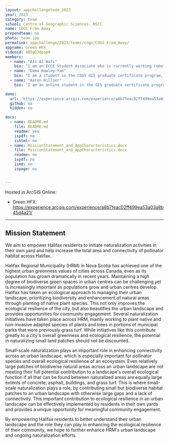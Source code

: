 ```yaml
---
layout: appchallengeteam_2023
year: 2023
category: team
school: Centre of Geographic Sciences, NSCC
name: COGS From Away
prependteam: no
photo: team.jpg
permalink: appchallenge/2023/teams/cogs/COGS_From_Away/
appname: Green HFX
videoid: 4B5gQ38pap0
members:
  - name: "Ali Al Wafi"
    bio: "I am an ECCE Student Associate who is currently working remotely on a GIS graduate certificate from the Centre of Geographic Sciences (NSCC) in Nova Scotia. I completed a Bachelor of Science in Biology, GIS, and Psychology from the University of Toronto Mississauga. My previous work experience includes several years of working in various research greenhouses in Ontario. I have also had the privilege of founding a local wedding entertainment business. Outside of work and studies, I have a passion for maps, plants, and nautical activities. Paddling and sailing the Great Lakes is my jam! Whenever I've got some downtime, you'll catch me out there on the waves, soaking up the sun and enjoying the thrill of it all."
  - name: "Emma Hawley-Yan"
    bio: "I am a student in the COGS GIS graduate certificate program, living in Guelph, Ontario. I completed my undergraduate degree in 2018, obtaining a Joint Honours Bachelor of Environmental Studies in Biology & Environment and Resource Sustainability, as well as a Diploma in Ecological Restoration and Rehabilitation from the University of Waterloo. I am passionate about socio-environmental sustainability and community-driven stewardship, and am  excited to apply the incredible technical knowledge I'm gaining at COGS to the environmental and social issues I care most about. In the past few years, I've worked as an outdoor education specialist, a species at risk biologist, an education & outreach coordinator in the environmental non-profit sector, and (detouring briefly) as co-founder, owner and operator of a small take-out restaurant in Toronto. In my spare time, I most enjoy going on long hikes, backcountry canoeing, making art, cooking delicious food, and relaxing at home with my partner, many house plants, and three pet bunnies."
  - name: "Aaron Hillier"
    bio: "I am an online student in the GIS graduate certificate program at COGS, currently living in Corner Brook on the west coast of Newfoundland. I also hold a Bachelor of Arts degree in geography and French from Saint Mary's University in Halifax, Nova Scotia. My education has helped me build a solid foundation of geographic theory in areas such as geodesy, cartography, remote sensing, urban planning, and environmental management. My current studies at COGS have been the “icing on the cake” so to speak, as I have been able to apply my theoretical knowledge in a very practical and hands-on way. In my free time, I love to play music, film and edit videos, and paint. I also love anything to do with the outdoors, such as camping, hiking, skiing, hunting, and fishing."

demo:
  url: "https://experience.arcgis.com/experience/a8b7feac02ff499ea53a03a8b45d4a21/"
  github: no
  hidden: no

docs:
  - name: README.md
    file: README.md
    readme: yes
    ispdf: no
    ishtml: no
  - name: MissionStatement_and_AppCharacteristics.docx
    file: MissionStatement_and_AppCharacteristics.docx
    readme: no
    ispdf: no
    ismd: no
    ispage: no


---
```


Hosted in ArcGIS Online:

- Green HFX: https://experience.arcgis.com/experience/a8b7feac02ff499ea53a03a8b45d4a21/


---

## Mission Statement

We aim to empower Halifax residents to initiate naturalization activities in their own yard and help increase the total area and connectivity of pollinator habitat across Halifax. 
 
Halifax Regional Municipality (HRM) in Nova Scotia has achieved one of the highest urban greenness values of cities across Canada, even as its population has grown dramatically in recent years. Maintaining a high degree of biodiverse green spaces in urban centres can be challenging yet is increasingly important as populations grow and urban centres develop. Halifax has taken an ecological approach to managing their urban landscape, prioritizing biodiversity and enhancement of natural areas through planting of native plant species. This not only improves the ecological resilience of the city, but also beautifies the urban landscape and provides opportunities for community engagement. Several naturalization initiatives have taken place across HRM, mainly working to plant native and non-invasive adapted species of plants and trees in portions of municipal parks that were previously grass turf. While initiatives like this contribute greatly to a city's overall greenness and ecological resilience, the potential in naturalizing small land patches should not be discounted. 
 
Small-scale naturalization plays an important role in enhancing connectivity across an urban landscape, which is especially important for pollinator species and overall ecological resilience of an ecosystem. Even relatively large patches of biodiverse natural areas across an urban landscape are not meeting their full potential contribution to a landscape's overall ecological function if all that can be found between naturalized areas are equally large extents of concrete, asphalt, buildings, and grass turf. This is where small-scale naturalization plays a role, by contributing small but biodiverse habitat patches to an urban landscape with otherwise large gaps and a lack of connectivity. This important contribution to ecological resilience in an urban landscape can be effectively implemented by residents in their own yards and provides a unique opportunity for meaningful community engagement.
 
By empowering Halifax residents to better understand their urban landscape and the role they can play in enhancing the ecological resilience of their community, we hope to further enhance HRM's urban landscape and ongoing naturalization efforts. 

